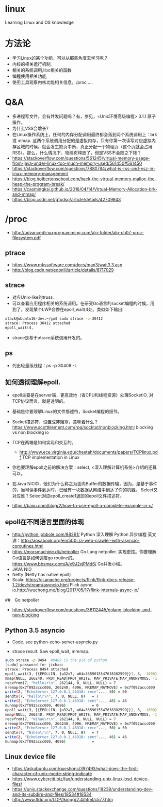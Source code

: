 # linux
Learning Linux and OS knowledge

# 方法论
* 学习Linux的某个功能，可以从那些角度去学习呢？
 * 内核的相关运行机制,
 * 相关的系统调用,libc相关的函数
 * 编程使用相关功能,
 * 使用工具观察内核功能相关信息。/proc ....
 
# Q&A
* 多进程写文件，会有并发问题吗？有，参见，<Unix环境高级编程> 3.1.1 原子操作。
* 为什么VSS会增长? 
 * 在Linux操作系统上，任何的内存分配调用最终都会落到两个系统调用上：brk 或 mmap. 这两个系统调用分配的是虚拟内存，只有你第一次读写对应虚拟内存区域的时候，就会发生缺页中断，真正分配一个物理页（这个页就会占用RSS）。那么，什么情况下，物理页释放了，但是VSS不会随之下降？
 * https://stackoverflow.com/questions/561245/virtual-memory-usage-from-java-under-linux-too-much-memory-used/561450#561450
 * https://stackoverflow.com/questions/7880784/what-is-rss-and-vsz-in-linux-memory-management
 * https://blog.holbertonschool.com/hack-the-virtual-memory-malloc-the-heap-the-program-break/
 * https://caomingkai.github.io/2018/04/14/Virtual-Memory-Allocation-brk-and-mmap/
 * https://blog.csdn.net/gfgdsg/article/details/42709943
# /proc
* http://advancedlinuxprogramming.com/alp-folder/alp-ch07-proc-filesystem.pdf


## ptrace
* https://www.mkssoftware.com/docs/man3/wait3.3.asp
* http://blog.csdn.net/edonlii/article/details/8717029

## strace
* 对应Unix-like的truss.
* 可以查看应用程序相关的系统调用。在研究Go语言的socket编程的时候，用到了，发现某个LWP会停在epoll_wait(4处。类似如下输出:
```bash
stack@ubuntu16-dev:~/go$ sudo strace -p 30412
strace: Process 30412 attached
epoll_wait(4,
```
* strace是基于ptrace系统调用开发的。

## ps
* 列出轻量级线程：ps -p 30408 -L

## 如何透彻理解epoll.
* epoll主要是在server端，更高效地（省CPU和线程资源）处理SocketIO, 对TCP协议而言，就是透明的。
* 基础是你要理解Linux的文件描述符，Socket编程的细节。
* Socket描述符，设置成非阻塞，意味着什么？https://www.scottklement.com/rpg/socktut/nonblocking.html blocking vs non blocking io
* TCP在两端是如何实现和交互的。
  * http://www.ece.virginia.edu/cheetah/documents/papers/TCPlinux.pdf TCP implementation in Linux

* 你也要理解epoll之前的解决方案：select, <深入理解计算机系统>介绍的还算可以。
* 在Java NIO中，他们为什么称之为面向Buffer的数据传输，因为，是基于事件的，当可读事件到达时，已经有一块数据从网络中到达了你的机器。 Select又对应谁？Select对应epoll_create1返回的epoll文件描述符。
* https://banu.com/blog/2/how-to-use-epoll-a-complete-example-in-c/

## epoll在不同语言里面的体现
* http://python.jobbole.com/88291/ Python 深入理解 Python 异步编程 英文源：http://aosabook.org/en/500L/a-web-crawler-with-asyncio-coroutines.html
* https://morsmachine.dk/netpoller Go Lang netpoller. 实现更炫。你要理解Go语言是如何调度go routine的。https://www.bbsmax.com/A/x9J2xjPMd6/ Go并发小结。
* JAVA NIO
* Netty (Netty has native epoll)
* Scala: https://ci.apache.org/projects/flink/flink-docs-release-1.2/dev/stream/asyncio.html Flick aysnc io.http://wuchong.me/blog/2017/05/17/flink-internals-async-io/

##　Go netpoller
* https://stackoverflow.com/questions/36112445/golang-blocking-and-non-blocking

## Python 3.5 asyncio
* Code. see python-echo-server-asyncio.py

* strace result. Saw epoll_wait, mremap. 
```bash
sudo strace -p 8494  #8489 is the pid of python.
[sudo] password for jichao: 
strace: Process 8494 attached
epoll_wait(3, [{EPOLLIN, {u32=7, u64=3359015547638382599}}], 3, -1000) = 1
mmap(NULL, 266240, PROT_READ|PROT_WRITE, MAP_PRIVATE|MAP_ANONYMOUS, -1, 0) = 0x7f092accc000
recvfrom(7, "hello\r\n", 262144, 0, NULL, NULL) = 7
mremap(0x7f092accc000, 266240, 4096, MREMAP_MAYMOVE) = 0x7f092accc000
write(2, "EchoServer_127.0.0.1_46318: rece"..., 50) = 50
sendto(7, "hello\r\n", 7, 0, NULL, 0)   = 7
write(2, "EchoServer_127.0.0.1_46318: sent"..., 46) = 46
munmap(0x7f092accc000, 4096)            = 0
epoll_wait(3, [{EPOLLIN, {u32=7, u64=3359015547638382599}}], 3, -1000) = 1
mmap(NULL, 266240, PROT_READ|PROT_WRITE, MAP_PRIVATE|MAP_ANONYMOUS, -1, 0) = 0x7f092accc000
recvfrom(7, "Nihao\r\n", 262144, 0, NULL, NULL) = 7
mremap(0x7f092accc000, 266240, 4096, MREMAP_MAYMOVE) = 0x7f092accc000
write(2, "EchoServer_127.0.0.1_46318: rece"..., 50) = 50
sendto(7, "Nihao\r\n", 7, 0, NULL, 0)   = 7
write(2, "EchoServer_127.0.0.1_46318: sent"..., 46) = 46
munmap(0x7f092accc000, 4096)            =

```


## Linux device file
* https://askubuntu.com/questions/397493/what-does-the-first-character-of-unix-mode-string-indicate
* https://www.cyberciti.biz/faq/understanding-unix-linux-bsd-device-files/
* https://unix.stackexchange.com/questions/18239/understanding-dev-and-its-subdirs-and-files/18534#18534
* http://www.tldp.org/LDP/lkmpg/2.4/html/c577.htm

